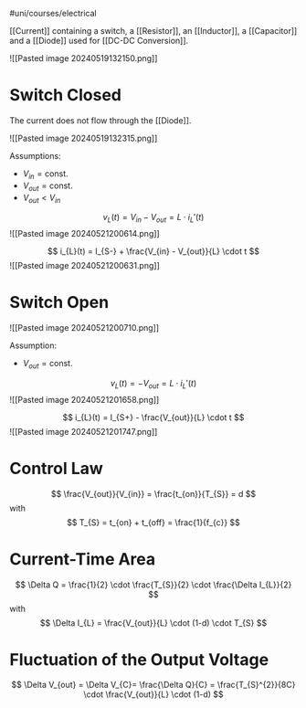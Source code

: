 #uni/courses/electrical 

[[Current]] containing a switch, a [[Resistor]], an [[Inductor]], a [[Capacitor]] and a [[Diode]] used for [[DC-DC Conversion]].

![[Pasted image 20240519132150.png]]

# Switch Closed

The current does not flow through the [[Diode]].

![[Pasted image 20240519132315.png]]

Assumptions:
- $V_{in} = \text{const.}$
- $V_{out} = \text{const.}$
- $V_{out} < V_{in}$

$$
v_{L}(t) = V_{in} - V_{out} = L \cdot i_{L}'(t)
$$
![[Pasted image 20240521200614.png]]

$$
i_{L}(t) = I_{S-} + \frac{V_{in} - V_{out}}{L} \cdot t
$$
![[Pasted image 20240521200631.png]]

# Switch Open

![[Pasted image 20240521200710.png]]

Assumption:
- $V_{out} = \text{const.}$

$$
v_{L}(t) = -V_{out} = L \cdot i_{L}'(t)
$$
![[Pasted image 20240521201658.png]]

$$
i_{L}(t) = I_{S+} - \frac{V_{out}}{L} \cdot t
$$
![[Pasted image 20240521201747.png]]

# Control Law

$$
\frac{V_{out}}{V_{in}} = \frac{t_{on}}{T_{S}} = d
$$
with
$$
T_{S} = t_{on} + t_{off} = \frac{1}{f_{c}}
$$

# Current-Time Area

$$
\Delta Q = \frac{1}{2} \cdot \frac{T_{S}}{2} \cdot \frac{\Delta I_{L}}{2}
$$
with
$$
\Delta I_{L} = \frac{V_{out}}{L} \cdot (1-d) \cdot T_{S}
$$

# Fluctuation of the Output Voltage

$$
\Delta V_{out} = \Delta V_{C}= \frac{\Delta Q}{C} = \frac{T_{S}^{2}}{8C} \cdot \frac{V_{out}}{L} \cdot (1-d)
$$
